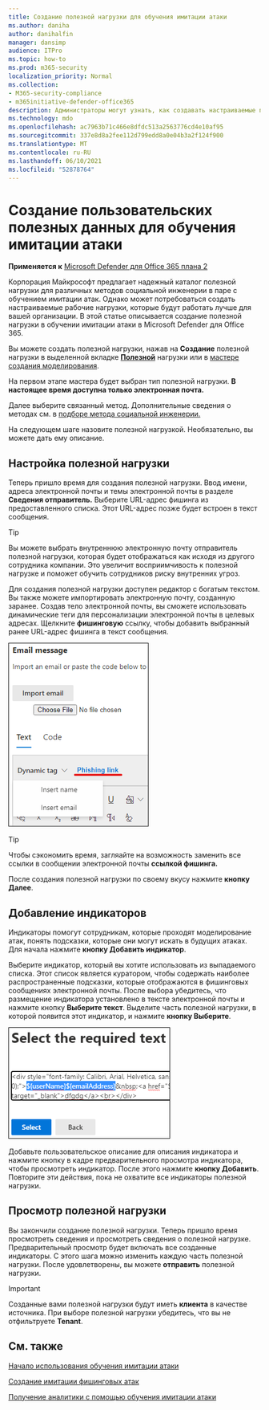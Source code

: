 ```yaml
---
title: Создание полезной нагрузки для обучения имитации атаки
ms.author: daniha
author: danihalfin
manager: dansimp
audience: ITPro
ms.topic: how-to
ms.prod: m365-security
localization_priority: Normal
ms.collection:
- M365-security-compliance
- m365initiative-defender-office365
description: Администраторы могут узнать, как создавать настраиваемые полезной нагрузки для обучения моделированию атаки в Microsoft Defender для Office 365.
ms.technology: mdo
ms.openlocfilehash: ac7963b71c466e8dfdc513a2563776cd4e10af95
ms.sourcegitcommit: 337e8d8a2fee112d799edd8a0e04b3a2f124f900
ms.translationtype: MT
ms.contentlocale: ru-RU
ms.lasthandoff: 06/10/2021
ms.locfileid: "52878764"
---
```

# <a name="create-a-custom-payload-for-attack-simulation-training"></a>Создание пользовательских полезных данных для обучения имитации атаки

**Применяется к** [Microsoft Defender для Office 365 плана 2](defender-for-office-365.md)

Корпорация Майкрософт предлагает надежный каталог полезной нагрузки для различных методов социальной инженерии в паре с обучением имитации атак. Однако может потребоваться создать настраиваемые рабочие нагрузки, которые будут работать лучше для вашей организации. В этой статье описывается создание полезной нагрузки в обучении имитации атаки в Microsoft Defender для Office 365.

Вы можете создать полезной нагрузки, нажав на **Создание** полезной нагрузки в выделенной вкладке [ **Полезной**](https://security.microsoft.com/attacksimulator?viewid=payload) нагрузки или в [мастере создания моделирования](attack-simulation-training.md#selecting-a-payload).

На первом этапе мастера будет выбран тип полезной нагрузки. **В настоящее время доступна только электронная почта.**

Далее выберите связанный метод. Дополнительные сведения о методах см. в [подборе метода социальной инженерии.](attack-simulation-training.md#selecting-a-social-engineering-technique)

На следующем шаге назовите полезной нагрузкой. Необязательно, вы можете дать ему описание.

## <a name="configure-payload"></a>Настройка полезной нагрузки

Теперь пришло время для создания полезной нагрузки. Ввод имени, адреса электронной почты и темы электронной почты в разделе **Сведения отправитель.** Выберите URL-адрес фишинга из предоставленного списка. Этот URL-адрес позже будет встроен в текст сообщения.

> [!TIP]
> Вы можете выбрать внутреннюю электронную почту отправитель полезной нагрузки, которая будет отображаться как исходя из другого сотрудника компании. Это увеличит восприимчивость к полезной нагрузке и поможет обучить сотрудников риску внутренних угроз.

Для создания полезной нагрузки доступен редактор с богатым текстом. Вы также можете импортировать электронную почту, созданную заранее. Создав тело электронной почты, вы  сможете использовать динамические теги для персонализации электронной почты в целевых адресах. Щелкните **фишинговую** ссылку, чтобы добавить выбранный ранее URL-адрес фишинга в текст сообщения.

![Фишинговые ссылки и динамические теги, выделенные в создании полезной нагрузки для Microsoft Defender для Office 365](../../media/attack-sim-preview-payload-email-body.png)

> [!TIP]
> Чтобы сэкономить время, загляайте на возможность заменить все ссылки в сообщении электронной почты **ссылкой фишинга.**

После создания полезной нагрузки по своему вкусу нажмите **кнопку Далее**.

## <a name="adding-indicators"></a>Добавление индикаторов

Индикаторы помогут сотрудникам, которые проходят моделирование атак, понять подсказки, которые они могут искать в будущих атаках. Для начала нажмите **кнопку Добавить индикатор**.

Выберите индикатор, который вы хотите использовать из выпадаемого списка. Этот список является куратором, чтобы содержать наиболее распространенные подсказки, которые отображаются в фишинговых сообщениях электронной почты. После выбора убедитесь, что размещение  индикатора установлено в тексте электронной почты и нажмите кнопку **Выберите текст**. Выделите часть полезной нагрузки, в которой появится этот индикатор, и нажмите **кнопку Выберите**.

![Выделен текст в теле сообщения, чтобы добавить к индикатору в обучении имитации атак](../../media/attack-sim-preview-select-text.png)

Добавьте пользовательское описание для описания индикатора и нажмите кнопку в кадре предварительного просмотра индикатора, чтобы просмотреть индикатор. После этого нажмите **кнопку Добавить**. Повторите эти действия, пока не охватите все индикаторы полезной нагрузки.

## <a name="review-payload"></a>Просмотр полезной нагрузки

Вы закончили создание полезной нагрузки. Теперь пришло время просмотреть сведения и просмотреть сведения о полезной нагрузке. Предварительный просмотр будет включать все созданные индикаторы. С этого шага можно изменить каждую часть полезной нагрузки. После удовлетворены, вы можете **отправить** полезной нагрузки.

> [!IMPORTANT]
> Созданные вами полезной нагрузки будут иметь **клиента** в качестве источника. При выборе полезной нагрузки убедитесь, что вы не отфильтруете **Tenant**.

## <a name="related-links"></a>См. также

[Начало использования обучения имитации атаки](attack-simulation-training-get-started.md)

[Создание имитации фишинговых атак](attack-simulation-training.md)

[Получение аналитики с помощью обучения имитации атаки](attack-simulation-training-insights.md)
